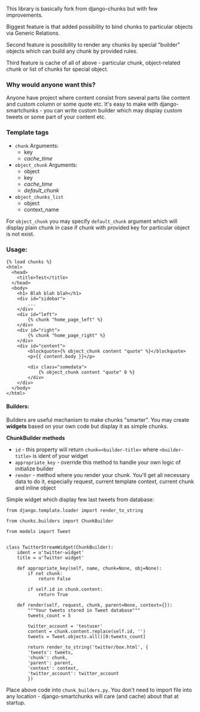 This library is basically fork from django-chunks but with few improvements.

Biggest feature is that added possibility to bind chunks to particular objects
via Generic Relations.

Second feature is possibility to render any chunks by special "builder"
objects which can build any chunk by provided rules.

Third feature is cache of all of above - particular chunk, object-related
chunk or list of chunks for special object.


### Why would anyone want this? ###

Anyone have project where content consist from several parts like content
and custom column or some quote etc. It's easy to make with
django-smartchunks - you can write custom builder which may display
custom tweets or some part of your content etc.


### Template tags ###

 * `chunk`
    Arguments:
      - key
      - _cache_time_
 * `object_chunk`
    Arguments:
      - object
      - key
      - _cache_time_
      - _default_chunk_
 * `object_chunks_list`
      - object
      - context_name

For `object_chunk` you may specify `default_chunk` argument which will
display plain chunk in case if chunk with provided key for particular object
is not exist.


### Usage: ###

    {% load chunks %}
    <html>
      <head>
        <title>Test</title>
      </head>
      <body>
        <h1> Blah blah blah</h1>
        <div id="sidebar">
            ...
        </div>
        <div id="left">
            {% chunk "home_page_left" %}
        </div>
        <div id="right">
            {% chunk "home_page_right" %}
        </div>
        <div id="content">
            <blockquote>{% object_chunk content "quote" %}</blockquote>
            <p>{{ content.body }}</p>

            <div class="somedata">
                {% object_chunk content "quote" 0 %}
            </div>
        </div>
      </body>
    </html>


#### Builders: ####

Builders are useful mechanism to make chunks "smarter". You may create
**widgets** based on your own code but display it as simple chunks.

**ChunkBuilder methods**

  * `id` - this property will return `chunk=<builder-title>` where
    `<builder-title>` is ident of your widget
  * `appropriate_key` - override this method to handle your own logic of
    initialize builder
  * `render` - method where you render your chunk. You'll get all necessary
    data to do it, especially request, current template context, current chunk
    and inline object

Simple widget which display few last tweets from database:

	from django.template.loader import render_to_string

	from chunks.builders import ChunkBuilder

	from models import Tweet


	class TwitterStreamWidget(ChunkBuilder):
	    ident = u'twitter-widget'
	    title = u'Twitter widget'

	    def appropriate_key(self, name, chunk=None, obj=None):
	        if not chunk:
	            return False

	        if self.id in chunk.content:
	            return True

	    def render(self, request, chunk, parent=None, context={}):
            """Your tweets stored in Tweet database"""
	        tweets_count = 5

	        twitter_account = 'testuser'
	        content = chunk.content.replace(self.id, '')
	        tweets = Tweet.objects.all()[0:tweets_count]

	        return render_to_string('twitter/box.html', {
	        'tweets': tweets,
	        'chunk': chunk,
	        'parent': parent,
	        'context': context,
	        'twitter_account': twitter_account
	        })

Place above code into `chunk_builders.py`. You don't need to import file into
any location - django-smartchunks will care (and cache) about that at startup.
